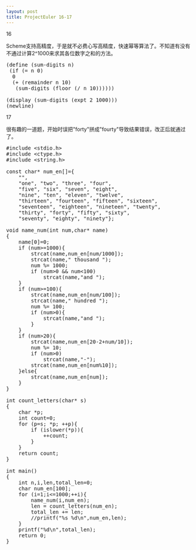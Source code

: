 ```yaml
---
layout: post
title: ProjectEuler 16-17
---
```

16

Scheme支持高精度，于是就不必费心写高精度，快速幂等算法了。不知道有没有不通过计算2^1000来求其各位数字之和的方法。
<pre class="prettyprint lang-scm">
(define (sum-digits n)
 (if (= n 0)
  0
  (+ (remainder n 10)
   (sum-digits (floor (/ n 10))))))

(display (sum-digits (expt 2 1000)))
(newline)
</pre>

17

很有趣的一道题，开始时误把"forty"拼成"fourty"导致结果错误，改正后就通过了。
<pre class="prettyprint">
#include &lt;stdio.h&gt;
#include &lt;ctype.h&gt;
#include &lt;string.h&gt;

const char* num_en[]={
	"",
	"one", "two", "three", "four",
	"five", "six", "seven", "eight",
	"nine", "ten", "eleven", "twelve",
	"thirteen", "fourteen", "fifteen", "sixteen",
	"seventeen", "eighteen", "nineteen", "twenty",
	"thirty", "forty", "fifty", "sixty",
	"seventy", "eighty", "ninety"};

void name_num(int num,char* name)
{
	name[0]=0;
	if (num>=1000){
		strcat(name,num_en[num/1000]);
		strcat(name," thousand ");
		num %= 1000;
		if (num>0 && num<100)
			strcat(name,"and ");
	}
	if (num>=100){
		strcat(name,num_en[num/100]);
		strcat(name," hundred ");
		num %= 100;
		if (num>0){
			strcat(name,"and ");
		}
	}
	if (num>20){
		strcat(name,num_en[20-2+num/10]);
		num %= 10;
		if (num>0)
			strcat(name,"-");
		strcat(name,num_en[num%10]);
	}else{
		strcat(name,num_en[num]);
	}
}

int count_letters(char* s)
{
	char *p;
	int count=0;
	for (p=s; *p; ++p){
		if (islower(*p)){
			++count;
		}
	}
	return count;
}

int main()
{
	int n,i,len,total_len=0;
	char num_en[100];
	for (i=1;i<=1000;++i){
		name_num(i,num_en);
		len = count_letters(num_en);
		total_len += len;
		//printf("%s %d\n",num_en,len);
	}
	printf("%d\n",total_len);
	return 0;
}
</pre>

